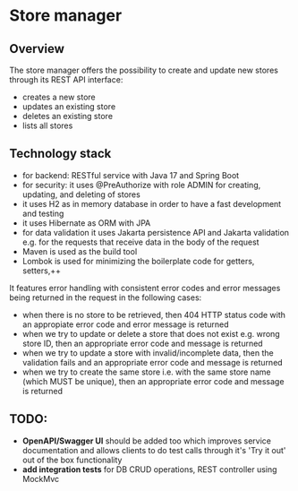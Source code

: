 # Store manager

## Overview

The store manager offers the possibility to create and update new stores through its REST API interface:
- creates a new store
- updates an existing store
- deletes an existing store
- lists all stores

## Technology stack

- for backend: RESTful service with Java 17 and Spring Boot
- for security: it uses @PreAuthorize with role ADMIN for creating, updating, and deleting of stores
- it uses H2 as in memory database in order to have a fast development and testing
- it uses Hibernate as ORM with JPA
- for data validation it uses Jakarta persistence API and Jakarta validation e.g. for the requests that receive data
in the body of the request
- Maven is used as the build tool
- Lombok is used for minimizing the boilerplate code for getters, setters,++

It features error handling with consistent error codes and error messages being returned in the request in the following
cases:
- when there is no store to be retrieved, then 404 HTTP status code with an appropiate error code and error message is
returned
- when we try to update or delete a store that does not exist e.g. wrong store ID, then an appropriate error code and 
message is returned
- when we try to update a store with invalid/incomplete data, then the validation fails and an appropriate error code 
and message is returned
- when we try to create the same store i.e. with the same store name (which MUST be unique), then an appropriate error 
code and message is returned

## TODO: 
- **OpenAPI/Swagger UI** should be added too which improves service documentation and allows clients to do test
calls through it's 'Try it out' out of the box functionality
- **add integration tests** for DB CRUD operations, REST controller using MockMvc